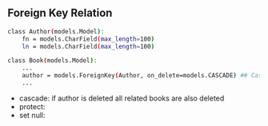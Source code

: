 ## Foreign Key Relation

```sh
class Author(models.Model):
    fn = models.CharField(max_length=100)
    ln = models.CharField(max_length=100)

class Book(models.Model):
    ...
    author = models.ForeignKey(Author, on_delete=models.CASCADE) ## Cascade = if author is deleted all related books are also deleted
    ...
```

- cascade: if author is deleted all related books are also deleted
- protect:
- set null: